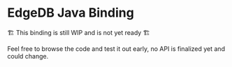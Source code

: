 # EdgeDB Java Binding

🏗️ This binding is still WIP and is not yet ready 🏗️

Feel free to browse the code and test it out early, no API is finalized yet and could change.
